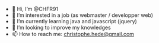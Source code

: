 - 👋 Hi, I’m @CHFR91
- 👀 I’m interested in a job (as webmaster / developper web)
- 🌱 I’m currently learning java and javascript (jquery)
- 💞️ I’m looking to improve my knowledges
- 📫 How to reach me: christophe.hede@gmail.com

<!---
CHFR91/CHFR91 is a ✨ special ✨ repository because its `README.md` (this file) appears on your GitHub profile.
You can click the Preview link to take a look at your changes.
--->
